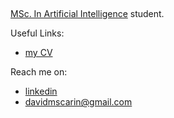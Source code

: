 ##

[MSc. In Artificial Intelligence](https://sigarra.up.pt/feup/en/cur_geral.cur_view?pv_ano_lectivo=2024&pv_curso_id=30901) student.

Useful Links:
- [my CV](https://davidmscarin.github.io/)

Reach me on:
- [linkedin](https://www.linkedin.com/in/david-scarin-1a4224273/)
- davidmscarin@gmail.com
 

